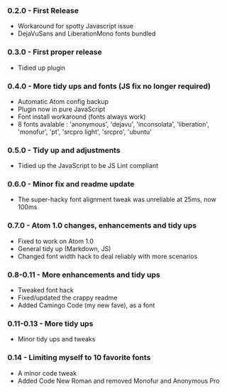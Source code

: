 ### 0.2.0 - First Release
* Workaround for spotty Javascript issue
* DejaVuSans and LiberationMono fonts bundled

### 0.3.0 - First proper release
* Tidied up plugin

### 0.4.0 - More tidy ups and fonts (JS fix no longer required)

* Automatic Atom config backup
* Plugin now in pure JavaScript
* Font install workaround (fonts always work)
* 8 fonts avalable : 'anonymous', 'dejavu', 'inconsolata', 'liberation', 'monofur', 'pt',
  'srcpro light', 'srcpro', 'ubuntu'

### 0.5.0 - Tidy up and adjustments
* Tidied up the JavaScript to be JS Lint compliant

### 0.6.0 - Minor fix and readme update
* The super-hacky font alignment tweak was unreliable at 25ms, now 100ms

### 0.7.0 - Atom 1.0 changes, enhancements and tidy ups
* Fixed to work on Atom 1.0
* General tidy up (Markdown, JS)
* Changed font width hack to deal reliably with more scenarios

### 0.8-0.11 - More enhancements and tidy ups
* Tweaked font hack
* Fixed/updated the crappy readme
* Added Camingo Code (my new fave), as a font

### 0.11-0.13 - More tidy ups
* Minor tidy ups and tweaks

### 0.14 - Limiting myself to 10 favorite fonts
* A minor code tweak
* Added Code New Roman and removed Monofur and Anonymous Pro

